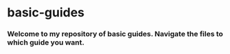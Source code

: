 # basic-guides

### Welcome to my repository of basic guides. Navigate the files to which guide you want.
